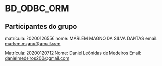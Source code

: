 # BD_ODBC_ORM

## Participantes do grupo 

matrícula: 20200126556
nome: MÁRLEM MAGNO DA SILVA DANTAS
email: marlem.magno@gmail.com

Matrícula: 20200120712
Nome: Daniel Leônidas de Medeiros
Email: danielmedeiros200@gmail.com

